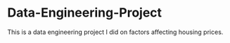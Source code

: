 # Data-Engineering-Project
This is a data engineering project I did on factors affecting housing prices.
